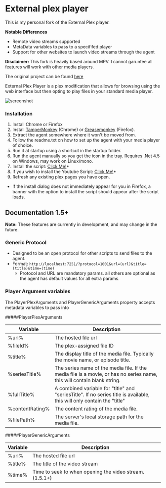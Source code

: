 # External plex player

This is my personal fork of the External Plex player.

**Notable Differences**
* Remote video streams supported
* MetaData variables to pass to a specififed player
* Support for other websites to launch video streams through the agent

**Disclaimer:** This fork is heavily based around MPV. I cannot garuntee all features will work with other media players.

The original project can be found [here](https://github.com/Kayomani/PlexExternalPlayer)

External Plex Player is a plex modification that allows for browsing using the web interface but then opting to play files in your standard media player.

![screenshot](http://i.imgur.com/aM37t76.png "screenshot")

### Installation
1. Install Chrome or Firefox
2. Install [TamperMonkey](https://chrome.google.com/webstore/detail/tampermonkey/dhdgffkkebhmkfjojejmpbldmpobfkfo?hl=en) (Chrome) or [Greasemonkey](https://addons.mozilla.org/en-US/firefox/addon/greasemonkey/) (Firefox).
3. Extract the agent somewhere where it won't be moved from.
4. Follow the readme.txt on how to set up the agent with your media player of choice.
5. Run it at startup using a shortcut in the startup folder.
6. Run the agent manually so you get the icon in the tray. Requires .Net 4.5 on Windows, may work on Linux/mono.
7. Install the script: [Click Me!](https://raw.githubusercontent.com/UncleClapton/PlexExternalPlayer/clapton/master/PlexExternalPlayer.user.js)*
8. If you wish to install the Youtube Script: [Click Me!](https://raw.githubusercontent.com/UncleClapton/PlexExternalPlayer/clapton/master/YoutubeExternalPlayer.user.js)*
9. Refresh any existing plex pages you have open.

* If the install dialog does not immediately appear for you in Firefox, a banner with the option to install the script should appear after the script loads.

## Documentation 1.5+
**Note:** These features are currently in development, and may change in the future.

### Generic Protocol
* Designed to be an open protocol for other scripts to send files to the agent.
* Format: `http://localhost:7251/?protocol=1001&url=(url)&title=(title)&time=(time)`
  * Protocol and URL are mandatory params. all others are optional as the agent has default values for all extra params.


### Player Argument variables
The PlayerPlexArguments and PlayerGenericArguments property accepts metadata variables to pass into

#####PlayerPlexArguments

| Variable | Description |
|----------|-------------|
|%url%|The hosted file url|
|%fileId%|The plex-assigned file ID|
|%title%|The display title of the media file. Typically the movie name, or episode title.|
|%seriesTitle%| The series name of the media file. If the media file is a movie, or has no series name, this will contain blank string.|
|%fullTitle%|A combined variable for "title" and "seriesTitle". If no series title is available, this will only contain the  "title"|
|%contentRating%|The content rating of the media file. |
|%filePath%|The server's local storage path for the media file.|

#####PlayerGenericArguments

| Variable | Description |
|----------|-------------|
|%url%|The hosted file url|
|%title%|The title of the video stream|
|%time% |Time to seek to when opening the video stream. (1.5.1+)|